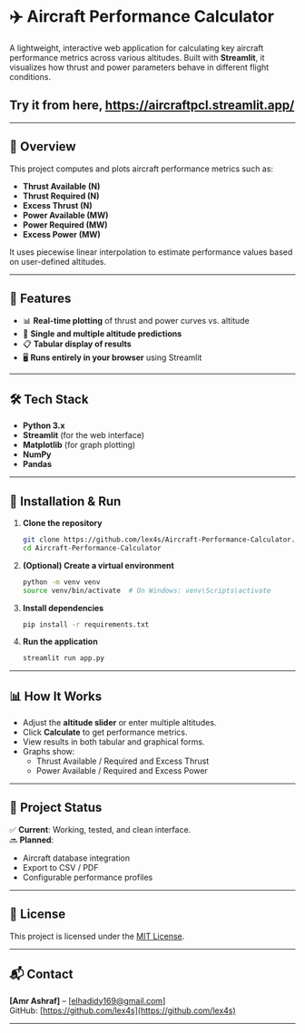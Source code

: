 # ✈️ Aircraft Performance Calculator

A lightweight, interactive web application for calculating key aircraft performance metrics across various altitudes. Built with **Streamlit**, it visualizes how thrust and power parameters behave in different flight conditions.

## Try it from here, https://aircraftpcl.streamlit.app/
---

## 📖 Overview

This project computes and plots aircraft performance metrics such as:
- **Thrust Available (N)**
- **Thrust Required (N)**
- **Excess Thrust (N)**
- **Power Available (MW)**
- **Power Required (MW)**
- **Excess Power (MW)**

It uses piecewise linear interpolation to estimate performance values based on user-defined altitudes.

---

## 🎯 Features

- 📊 **Real-time plotting** of thrust and power curves vs. altitude  
- 🔢 **Single and multiple altitude predictions**  
- 📋 **Tabular display of results**  
- 🖥️ **Runs entirely in your browser** using Streamlit  

---

## 🛠️ Tech Stack

- **Python 3.x**
- **Streamlit** (for the web interface)
- **Matplotlib** (for graph plotting)
- **NumPy**
- **Pandas**

---

## 🚀 Installation & Run

1. **Clone the repository**
   ```bash
   git clone https://github.com/lex4s/Aircraft-Performance-Calculator.git
   cd Aircraft-Performance-Calculator
   ```

2. **(Optional) Create a virtual environment**
   ```bash
   python -m venv venv
   source venv/bin/activate  # On Windows: venv\Scripts\activate
   ```

3. **Install dependencies**
   ```bash
   pip install -r requirements.txt
   ```

4. **Run the application**
   ```bash
   streamlit run app.py
   ```

---

## 📊 How It Works

- Adjust the **altitude slider** or enter multiple altitudes.
- Click **Calculate** to get performance metrics.
- View results in both tabular and graphical forms.
- Graphs show:
  - Thrust Available / Required and Excess Thrust  
  - Power Available / Required and Excess Power  

---

## 📌 Project Status

✅ **Current**: Working, tested, and clean interface.  
🔜 **Planned**:
- Aircraft database integration  
- Export to CSV / PDF  
- Configurable performance profiles  

---

## 📄 License

This project is licensed under the [MIT License](LICENSE).

---

## 📬 Contact

**[Amr Ashraf]** – [elhadidy169@gmail.com]  
GitHub: [https://github.com/lex4s](https://github.com/lex4s)

---
